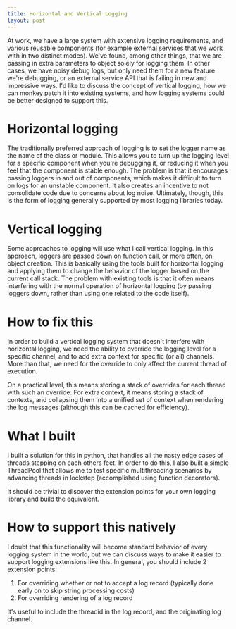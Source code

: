 ```yaml
---
title: Horizontal and Vertical Logging
layout: post
---
```

At work, we have a large system with extensive logging requirements, and various reusable components (for example external services that we work with in two distinct modes). We've found, among other things, that we are passing in extra parameters to object solely for logging them. In other cases, we have noisy debug logs, but only need them for a new feature we're debugging, or an external service API that is failing in new and impressive ways. I'd like to discuss the concept of vertical logging, how we can monkey patch it into existing systems, and how logging systems could be better designed to support this.

# Horizontal logging

The traditionally preferred approach of logging is to set the logger name as the name of the class or module. This allows you to turn up the logging level for a specific component when you're debugging it, or reducing it when you feel that the component is stable enough. The problem is that it encourages passing loggers in and out of components, which makes it difficult to turn on logs for an unstable component. It also creates an incentive to not consolidate code due to concerns about log noise. Ultimately, though, this is the form of logging generally supported by most logging libraries today.

# Vertical logging

Some approaches to logging will use what I call vertical logging. In this approach, loggers are passed down on function call, or more often, on object creation. This is basically using the tools built for horizontal logging and applying them to change the behavior of the logger based on the current call stack. The problem with existing tools is that it often means interfering with the normal operation of horizontal logging (by passing loggers down, rather than using one related to the code itself).

# How to fix this

In order to build a vertical logging system that doesn't interfere with horizontal logging, we need the ability to override the logging level for a specific channel, and to add extra context for specific (or all) channels. More than that, we need for the override to only affect the current thread of execution.

On a practical level, this means storing a stack of overrides for each thread with such an override. For extra context, it means storing a stack of contexts, and collapsing them into a unified set of context when rendering the log messages (although this can be cached for efficiency).

# What I built

I built a solution for this in python, that handles all the nasty edge cases of threads stepping on each others feet. In order to do this, I also built a simple ThreadPool that allows me to test specific multithreading scenarios by advancing threads in lockstep (accomplished using function decorators).

It should be trivial to discover the extension points for your own logging library and build the equivalent.

# How to support this natively

I doubt that this functionality will become standard behavior of every logging system in the world, but we can discuss ways to make it easier to support logging extensions like this. In general, you should include 2 extension points:

1. For overriding whether or not to accept a log record (typically done early on to skip string processing costs)
2. For overriding rendering of a log record

It's useful to include the threadid in the log record, and the originating log channel.
